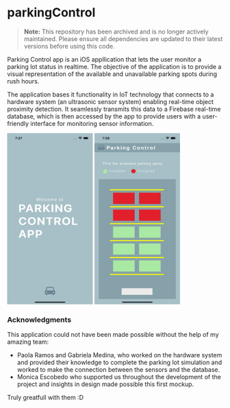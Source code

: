 # parkingControl

> **Note:** This repository has been archived and is no longer actively maintained. Please ensure all dependencies are updated to their latest versions before using this code.

Parking Control app is an iOS appllication that lets the user monitor a parking lot status in realtime. The objective of the application is to provide a visual representation of the available and unavailable parking spots during rush hours.

The application bases it functionality in IoT technology that connects to a hardware system (an ultrasonic sensor system) enabling real-time object proximity detection. It seamlessly transmits this data to a Firebase real-time database, which is then accessed by the app to provide users with a user-friendly interface for monitoring sensor information.

<img src="images/splash.jpeg" width=200 height=400>
<img src="images/preview.jpeg" width=200 height=400>



### Acknowledgments

This application could not have been made possible without the help of my amazing team: 
- Paola Ramos and Gabriela Medina, who worked on the hardware system and provided their knowledge to complete the parking lot simulation and worked to make the connection between the sensors and the database.
- Monica Escobedo who supported us throughout the development of the project and insights in design made possible this first mockup.

Truly greatfull with them :D
